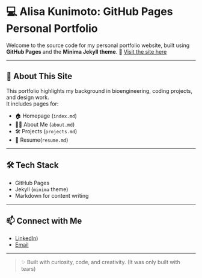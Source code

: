 # 💻 Alisa Kunimoto: GitHub Pages Personal Portfolio

Welcome to the source code for my personal portfolio website, built using **GitHub Pages** and the **Minima Jekyll theme**.
📍 [Visit the site here](https://ari-kuni.github.io)

---

## 🧠 About This Site

This portfolio highlights my background in bioengineering, coding projects, and design work.  
It includes pages for:

- 🏠 Homepage (`index.md`)
- 💁‍♀️ About Me (`about.md`)
- 🛠️ Projects (`projects.md`)
- 📑 Resume(`resume.md`)

---

## 🛠️ Tech Stack

- GitHub Pages
- Jekyll (`minima` theme)
- Markdown for content writing

---

## 📫 Connect with Me

- [LinkedIn](https://www.linkedin.com/in/alisakunimoto/))
- [Email](mailto:alisakunimoto@gmail.com)

---

> ✨ Built with curiosity, code, and creativity. (It was only built with tears)

